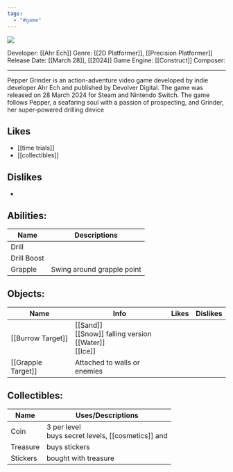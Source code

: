 ```yaml
---
tags:
  - "#game"
---
```

<img src="https://cdn2.steamgriddb.com/thumb/742dd3b36fa31cffe0de347ea7a0fa61.jpg">

Developer: [[Ahr Ech]]
Genre: [[2D Platformer]], [[Precision Platformer]]
Release Date: [[March 28]], [[2024]]
Game Engine: [[Construct]]
Composer: 

----

Pepper Grinder is an action-adventure video game developed by indie developer Ahr Ech and published by Devolver Digital. The game was released on 28 March 2024 for Steam and Nintendo Switch. The game follows Pepper, a seafaring soul with a passion of prospecting, and Grinder, her super-powered drilling device

## Likes
*  [[time trials]]
* [[collectibles]]

## Dislikes
* 
  
## Abilities:

| Name        | Descriptions               |
| ----------- | -------------------------- |
| Drill       |                            |
| Drill Boost |                            |
| Grapple     | Swing around grapple point |

## Objects:
| Name               | Info                                                         | Likes | Dislikes |
| ------------------ | ------------------------------------------------------------ | ----- | -------- |
| [[Burrow Target]]  | [[Sand]]<br>[[Snow]] falling version<br>[[Water]]<br>[[Ice]] |       |          |
| [[Grapple Target]] | Attached to walls or enemies                                 |       |          |
## Collectibles:

| Name     | Uses/Descriptions                                    |
| -------- | ---------------------------------------------------- |
| Coin     | 3 per level<br>buys secret levels, [[cosmetics]] and |
| Treasure | buys stickers                                        |
| Stickers | bought with treasure                                 |
